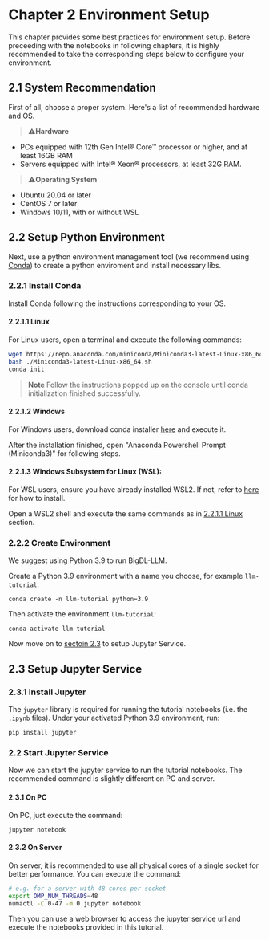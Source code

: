 # Chapter 2 Environment Setup

This chapter provides some best practices for environment setup. Before preceeding with the notebooks in following chapters, it is highly recommended to take the corresponding steps below to configure your environment.  

## 2.1 System Recommendation
First of all, choose a proper system. Here's a list of recommended hardware and OS.
>⚠️**Hardware**

- PCs equipped with 12th Gen Intel® Core™ processor or higher, and at least 16GB RAM
- Servers equipped with Intel® Xeon® processors, at least 32G RAM.

>⚠️**Operating System**

- Ubuntu 20.04 or later
- CentOS 7 or later
- Windows 10/11, with or without WSL

## 2.2 Setup Python Environment

Next, use a python environment management tool (we recommend using [Conda](https://docs.conda.io/projects/conda/en/stable/)) to create a python enviroment and install necessary libs.  


### 2.2.1 Install Conda
Install Conda following the instructions corresponding to your OS.

#### 2.2.1.1 Linux

For Linux users, open a terminal and execute the following commands:

```bash
wget https://repo.anaconda.com/miniconda/Miniconda3-latest-Linux-x86_64.sh
bash ./Miniconda3-latest-Linux-x86_64.sh
conda init
```
>**Note**
> Follow the instructions popped up on the console until conda initialization finished successfully.


#### 2.2.1.2 Windows

For Windows users, download conda installer [here](https://docs.conda.io/en/latest/miniconda.html#latest-miniconda-installer-links) and execute it.

After the installation finished, open "Anaconda Powershell Prompt (Miniconda3)" for following steps.

#### 2.2.1.3 Windows Subsystem for Linux (WSL):

For WSL users, ensure you have already installed WSL2. If not, refer to [here](https://bigdl.readthedocs.io/en/latest/doc/UserGuide/win.html#install-wsl2l) for how to install.

Open a WSL2 shell and execute the same commands as in [2.2.1.1 Linux](#2211-linux) section.



### 2.2.2 Create Environment
We suggest using Python 3.9 to run BigDL-LLM.

Create a Python 3.9 environment with a name you choose, for example `llm-tutorial`:
```
conda create -n llm-tutorial python=3.9
```
Then activate the environment `llm-tutorial`:
```
conda activate llm-tutorial
```
Now move on to [sectoin 2.3](#23-setup-jupyter-service) to setup Jupyter Service.

## 2.3 Setup Jupyter Service

### 2.3.1 Install Jupyter
The `jupyter` library is required for running the tutorial notebooks (i.e. the `.ipynb` files). Under your activated Python 3.9 environment, run:
```
pip install jupyter
```

### 2.2 Start Jupyter Service
Now we can start the jupyter service to run the tutorial notebooks. The recommended command is slightly different on PC and server. 

#### 2.3.1 On PC
On PC, just execute the command:
```
jupyter notebook
```

#### 2.3.2 On Server
On server, it is recommended to use all physical cores of a single socket for better performance. You can execute the command:
```bash
# e.g. for a server with 48 cores per socket
export OMP_NUM_THREADS=48
numactl -C 0-47 -m 0 jupyter notebook
```

Then you can use a web browser to access the jupyter service url and execute the notebooks provided in this tutorial. 